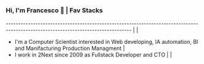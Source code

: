 ### Hi, I'm Francesco 👋                                                                                                           |   Fav Stacks
---------------------------------------------------------------------------------------------------------------------------------  |
                                                                                                                                   |    
- I'm a Computer Scientist interested in Web developing, IA automation, BI and Manifacturing Production Managment                  |
- I work in 2Next since 2009 as Fullstack Developer and CTO                                                                        | 
                                                                                                                                   | 
<!--
**fantonifra/fantonifra** is a ✨ _special_ ✨ repository because its `README.md` (this file) appears on your GitHub profile.


Here are some ideas to get you started:

- 🔭 I’m currently working on ...
- 🌱 I’m currently learning ...
- 👯 I’m looking to collaborate on ...
- 🤔 I’m looking for help with ...
- 💬 Ask me about ...
- 📫 How to reach me: ...
- 😄 Pronouns: ...
- ⚡ Fun fact: ...
-->
